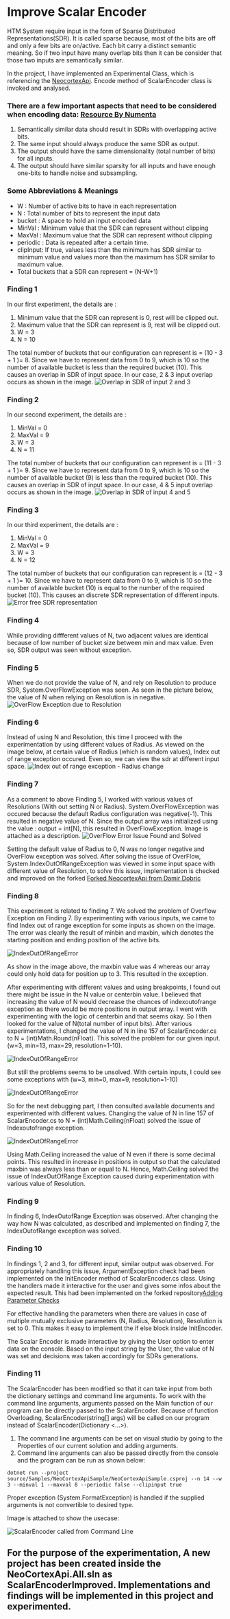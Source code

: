 # Improve Scalar Encoder
HTM System require input in the form of Sparse Distributed Representations(SDR). It is called sparse because, most of the bits are off and only a few bits are on/active. Each bit carry a distinct semantic meaning. So if two input have many overlap bits then it can be consider that those two inputs are semantically similar.

In the project, I have implemented an Experimental Class, which is referencing the [NeocortexApi](https://github.com/ddobric/neocortexapi). Encode method of ScalarEncoder class is invoked and analysed.

### There are a few important aspects that need to be considered when encoding data: [Resource By Numenta](https://arxiv.org/pdf/1602.05925.pdf)
1. Semantically similar data should result in SDRs with overlapping active bits.
2. The same input should always produce the same SDR as output.
3. The output should have the same dimensionality (total number of bits) for all inputs.
4. The output should have similar sparsity for all inputs and have enough one-bits to handle noise and subsampling.

### Some Abbreviations & Meanings
- W : Number of active bits to have in each representation
- N : Total number of bits to represent the input data
- bucket : A space to hold an input encoded data
- MinVal : Minimum value that the SDR can represent without clipping
- MaxVal : Maximum value that the SDR can represent without clipping
- periodic : Data is repeated after a certain time.
- clipInput: If true, values less than the minimum has SDR similar to minimum value and values more than the maximum has SDR similar to maximum value.
- Total buckets that a SDR can represent = (N-W+1)

### Finding 1
In our first experiment, the details are : 
1. Minimum value that the SDR can represent is 0, rest will be clipped out. 
2. Maximum value that the SDR can represent is 9, rest will be clipped out.
3. W = 3
4. N = 10

The total number of buckets that our configuration can represent is = (10 - 3 + 1 )= 8. Since we have to represent data from 0 to 9, which is 10 so the number of available bucket is less than the required bucket (10). This causes an overlap in SDR of input space. In our case, 2 & 3 input overlap occurs as shown in the image.
![Overlap in SDR of input 2 and 3](./Documentation/Images/E1.png)

### Finding 2
In our second experiment, the details are : 
1. MinVal = 0
2. MaxVal = 9
3. W = 3
4. N = 11

The total number of buckets that our configuration can represent is = (11 - 3 + 1 )= 9. Since we have to represent data from 0 to 9, which is 10 so the number of available bucket (9) is less than the required bucket (10). This causes an overlap in SDR of input space. In our case, 4 & 5 input overlap occurs as shown in the image.
![Overlap in SDR of input 4 and 5](./Documentation/Images/E2.png)


### Finding 3
In our third experiment, the details are : 
1. MinVal = 0
2. MaxVal = 9
3. W = 3
4. N = 12

The total number of buckets that our configuration can represent is = (12 - 3 + 1 )= 10. Since we have to represent data from 0 to 9, which is 10 so the number of available bucket (10) is equal to the number of the required bucket (10). This causes an discrete SDR representation of different inputs.
![Error free SDR representation](./Documentation/Images/E3.png)


### Finding 4
While providing diffferent values of N, two adjacent values are identical because of low number of bucket size between min and max value. Even so, SDR output was seen without exception.

### Finding 5
When we do not provide the value of N, and rely on Resolution to produce SDR, System.OverFlowException was seen. As seen in the picture below, the value of N when relying on Resolution is in negative.
![OverFlow Exception due to Resolution](./Documentation/Images/E4-resolution-overflowexception.png)

### Finding 6
Instead of using N and Resolution, this time I proceed with the experimentation by using different values of Radius. As viewed on the image below, at certain value of Radius (which is random values), Index out of range exception occured. Even so, we can view the sdr at different input space.
![Index out of range exception - Radius change](./Documentation/Images/E5-Radius-IndexOutofRangeException.png)

### Finding 7
As a comment to above Finding 5, I worked with various values of Resolutions (With out setting N or Radius). System.OverFlowException was occured because the default Radius configuration was negative(-1). This resulted in negative value of N. Since the output array was initialized using the value : output = int[N], this resulted in OverFlowException. Image is attached as a description. 
![OverFlow Error Issue Found and Solved](./Documentation/Images/Detailed-Overflow-exception.png)

Setting the default value of Radius to 0, N was no longer negative and OverFlow exception was solved.
After solving the issue of OverFlow, System.IndexOutOfRangeException was viewed in some input space with different value of Resolution, to solve this issue, implementation is checked and improved on the forked [Forked NeocortexApi from Damir Dobric](https://github.com/bisalgt/neocortexapi)

### Finding 8
This experiment is related to finding 7. We solved the problem of Overflow Exception on Finding 7. By experimenting with various inputs, we came to find Index out of range exception for some inputs as shown on the image. The error was clearly the result of minbin and maxbin, which denotes the starting position and ending position of the active bits. 

![IndexOutOfRangeError](./Documentation/Images/IndexOutofRangeException.png)

As show in the image above, the maxbin value was 4 whereas our array could only hold data for position up to 3. This resulted in the exception.


After experimenting with different values and using breakpoints, I found out there might be issue in the N value or centerbin value. I believed that increasing the value of N would decrease the chances of indexoutofrange exception as there would be more positions in output array. I went with experimenting with the logic of centerbin and that seems okay. So I then looked for the value of N(total number of input bits). After various experimentations, I changed the value of N in line 157 of ScalarEncoder.cs to N = (int)Math.Round(nFloat). This solved the problem for our given input.(w=3, min=13, max=29, resolution=1-10). 

![IndexOutOfRangeError](./Documentation/Images/IndexOutofRangeSolvedPartially.png)

But still the problems seems to be unsolved. With certain inputs, I could see some exceptions with (w=3, min=0, max=9, resolution=1-10)

![IndexOutOfRangeError](./Documentation/Images/IndexOutofRangeStillExists.png)


So for the next debugging part, I then consulted available documents and experimented with different values. Changing the value of N in line 157 of ScalarEncoder.cs to N = (int)Math.Ceiling(nFloat) solved the issue of Indexoutofrange exception.

![IndexOutOfRangeError](./Documentation/Images/IndexOutofRangeSolvedCompletely.png)

Using Math.Ceiling increased the value of N even if there is some decimal points. This resulted in increase in positions in output so that the calculated maxbin was always less than or equal to N. Hence, Math.Ceiling solved the issue of IndexOutOfRange Exception caused during experimentation with various value of Resolution.


### Finding 9

In finding 6, IndexOutofRange Exception was observed.
After changing the way how N was calculated, as described and implemented on finding 7, the IndexOutofRange exception was solved.

### Finding 10

In findings 1, 2 and 3, for different input, similar output was observed. For appropriately handling this issue, ArgumentException check had been implemented on the InitEncoder method of ScalarEncoder.cs class. Using the handlers made it interactive for the user and gives some infos about the expected result.
This had been implemented on the forked repository[Adding Parameter Checks](https://github.com/bisalgt/neocortexapi/commit/4f813ec1a960288b9e4e88c75194a92e43aaa650)

For effective handling the parameters when there are values in case of multiple mutually exclusive parameters (N, Radius, Resolution), Resolution is set to 0. This makes it easy to implement the if else block inside InitEncoder.

The Scalar Encoder is made interactive by giving the User option to enter data on the console. Based on the input string by the User, the value of N was set and decisions was taken accordingly for SDRs generations.

### Finding 11

The ScalarEncoder has been modified so that it can take input from both the dictionary settings and command line arguments. To work with the command line arguments, arguments passed on the Main function of our program can be directly passed to the ScalarEncoder. Because of function Overloading, ScalarEncoder(string[] args) will be called on our program instead of ScalarEncoder(Dictionary <...>).
1. The command line arguments can be set on visual studio by going to the Properties of our current solution and adding arguments.
2. Command line arguments can also be passed directly from the console and the program can be run as shown below:

```
dotnet run --project source/Samples/NeoCortexApiSample/NeoCortexApiSample.csproj --n 14 --w 3 --minval 1 --maxval 8 --periodic false --clipinput true
```
Proper exception (System.FormatException) is handled if the supplied arguments is not convertible to desired type.

Image is attached to show the usecase:

![ScalarEncoder called from Command Line](./Documentation/Images/ScalarEncoderFromCLI.png)

## For the purpose of the experimentation, A new project has been created inside the NeoCortexApi.All.sln as ScalarEncoderImproved. Implementations and findings will be implemented in this project and experimented.
